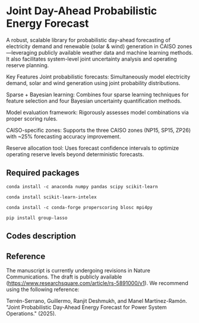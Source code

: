 # Joint Day-Ahead Probabilistic Energy Forecast

A robust, scalable library for probabilistic day-ahead forecasting of electricity demand and renewable (solar & wind) generation in CAISO zones—leveraging publicly available weather data and machine learning methods. It also facilitates system-level joint uncertainty analysis and operating reserve planning.

Key Features
Joint probabilistic forecasts: Simultaneously model electricity demand, solar and wind generation using joint probability distributions.

Sparse + Bayesian learning: Combines four sparse learning techniques for feature selection and four Bayesian uncertainty quantification methods.

Model evaluation framework: Rigorously assesses model combinations via proper scoring rules.

CAISO-specific zones: Supports the three CAISO zones (NP15, SP15, ZP26) with ~25% forecasting accuracy improvement.

Reserve allocation tool: Uses forecast confidence intervals to optimize operating reserve levels beyond deterministic forecasts.

## Required packages

``conda install -c anaconda numpy pandas scipy scikit-learn`` 

``conda install scikit-learn-intelex``

``conda install -c conda-forge properscoring blosc mpi4py``

``pip install group-lasso``

## Codes description


## Reference

The manuscript is currently undergoing revisions in Nature Communications. The draft is publicly available (https://www.researchsquare.com/article/rs-5891000/v1). We recommend using the following reference:

Terrén-Serrano, Guillermo, Ranjit Deshmukh, and Manel Martínez-Ramón. "Joint Probabilistic Day-Ahead Energy Forecast for Power System Operations." (2025).

